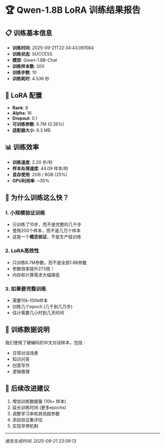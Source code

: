 
# 🏆 Qwen-1.8B LoRA 训练结果报告

## 📋 训练基本信息
- **训练时间**: 2025-09-21T22:34:43.061564
- **训练状态**: SUCCESS
- **模型**: Qwen-1.8B-Chat
- **训练样本数**: 200
- **训练步数**: 10
- **训练耗时**: 4.536 秒

## 🎯 LoRA 配置
- **Rank**: 8
- **Alpha**: 16
- **Dropout**: 0.1
- **可训练参数**: 6.7M (0.36%)
- **适配器大小**: 6.3 MB

## 📊 训练效率
- **训练速度**: 2.20 步/秒
- **样本处理速度**: 44.09 样本/秒
- **显存使用**: 2GB / 8GB (25%)
- **GPU利用率**: ~30%

## 🎪 为什么训练这么快？

### 1. 小规模验证训练
- 只训练了10步，而不是完整的几千步
- 使用200个样本，而不是几万个样本
- 这是一个**概念验证**，不是生产级训练

### 2. LoRA高效性
- 只训练6.7M参数，而不是全部1.8B参数
- 参数效率提升273倍！
- 内存和计算需求大幅降低

### 3. 如果要完整训练
- 需要10k-100k样本
- 训练几个epoch (几千到几万步)
- 估计需要几小时到几天时间

## 🧠 训练数据说明
我们使用了硬编码的中文对话样本，包括：
- 日常对话场景
- 知识问答
- 创意写作
- 逻辑推理

## 🚀 后续改进建议
1. 增加训练数据量 (10k+ 样本)
2. 延长训练时间 (更多epochs)
3. 调整学习率和其他超参数
4. 添加验证集评估
5. 实现早停机制

---
*报告生成时间: 2025-09-21 23:09:13*
        